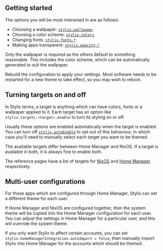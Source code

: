## Getting started

The options you will be most interested in are as follows:

- Choosing a wallpaper: [`stylix.wallpaper`](./options/nixos.html#stylixwallpaper)
- Choosing a color scheme: [`stylix.colors`](./options/nixos.html#stylixcolors)
- Changing fonts: [`stylix.fonts.*`](./options/nixos.html#stylixfontsemoji)
- Making apps transparent: [`stylix.opacity.*`](./options/nixos.html#stylixopacityapplications)

Only the wallpaper is required as the others default to something reasonable.
This includes the color scheme, which can be automatically generated to suit
the wallpaper.

Rebuild the configuration to apply your settings. Most software needs to be
restarted for a new theme to take effect, so you may wish to reboot.

## Turning targets on and off

In Stylix terms, a target is anything which can have colors, fonts or a
wallpaper applied to it. Each target has an option like
`stylix.targets.«target».enable` to turn its styling on or off.

Usually these options are enabled automatically when the target is enabled. You
can turn off [`stylix.autoEnable`](./options/nixos.html#stylixautoenable) to opt
out of this behaviour, in which case you'll need to manually select each target
you want to be themed.

The available targets differ between Home Manager and NixOS. If a target
is available in both, it is always fine to enable both.

The reference pages have a list of targets for [NixOS](options/nixos.md) and
[Home Manager](options/hm.md) respectively.

## Multi-user configurations

For those apps which are configured through Home Manager, Stylix can set a
different theme for each user.

If Home Manager and NixOS are configured together, then the system theme will
be copied into the Home Manager configuration for each user. You can adjust
the settings in Home Manager for a particular user, and this will override the
system theme.

If you only want Stylix to affect certain accounts, you can set
`stylix.homeManagerIntegration.autoImport = false`, then manually import Stylix
into Home Manager for the accounts which should be themed.
